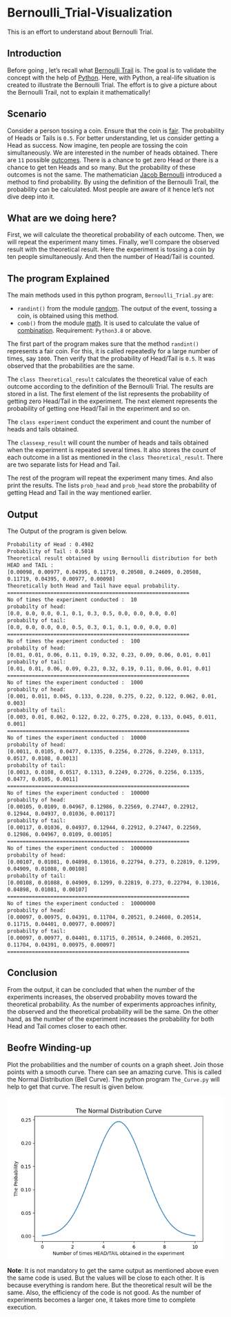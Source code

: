 # Bernoulli_Trial-Visualization
This is an effort to understand about Bernoulli Trial.

## Introduction
Before going , let’s recall what [Bernoulli Trail](https://en.wikipedia.org/wiki/Bernoulli_trial) is. The goal is to validate the concept with the help of [Python](https://www.python.org/about/). Here, with Python, a real-life situation is created to illustrate the Bernoulli Trial. The effort is to give a picture about the Bernoulli Trail, not to explain it mathematically! 
## Scenario
Consider a person tossing a coin. Ensure that the coin is [fair](https://en.wikipedia.org/wiki/Fair_coin). The probability of Heads or Tails is `0.5`. For better understanding, let us consider getting a Head as success.  Now imagine, ten people are tossing the coin simultaneously. We are interested in the number of heads obtained. There are `11` possible [outcomes](https://en.wikipedia.org/wiki/Outcome_(probability)). There is a chance to get zero Head or there is a chance to get ten Heads and so many. But the probability of these outcomes is not the same. The mathematician [Jacob Bernoulli](https://en.wikipedia.org/wiki/Jacob_Bernoulli) introduced a method to find probability. By using the definition of the Bernoulli Trail, the probability can be calculated. Most people are aware of it hence let’s not dive deep into it.

## What are we doing here? 
First, we will calculate the theoretical probability of each outcome. Then, we will repeat the experiment many times. Finally, we’ll compare the observed result with the theoretical result. Here the experiment is tossing a coin by ten people simultaneously. And then the number of Head/Tail is counted.

## The program Explained
The main methods used in this python program, `Bernoulli_Trial.py` are:
- ```randint()``` from the module [random](https://docs.python.org/3/library/random.html). The output of the event, tossing a coin, is obtained using this method.
- ```comb()``` from the module [math](https://docs.python.org/3/library/math.html). It is used to calculate the value of  [combination](https://en.wikipedia.org/wiki/Combination). Requirement: `Python3.8` or above.

The first part of the program makes sure that the method `randint()` represents a fair coin. For this, it is called repeatedly for a large number of times, say `1000`. Then verify that the probability of Head/Tail is `0.5`. It was observed that the probabilities are the same.

The `class Theoretical_result` calculates the theoretical value of each outcome according to the definition of the Bernoulli Trial. The results are stored in a list. The first element of the list represents the probability of getting zero Head/Tail in the experiment. The next element represents the probability of getting one Head/Tail in the experiment and so on.

The `class experiment` conduct the experiment and count the number of heads and tails obtained.

The `classexp_result` will count the number of heads and tails obtained when the experiment is repeated several times. It also stores the count of each outcome in a list as mentioned in the `class Theoretical_result`. There are two separate lists for Head and Tail.

The rest of the program will repeat the experiment many times. And also print the results. The lists `prob_head` and `prob_head` store the probability of getting Head and Tail in the way mentioned earlier.

## Output
The Output of the program is given below.
```
Probability of Head : 0.4982
Probability of Tail : 0.5018
Theoretical result obtained by using Bernoulli distribution for both HEAD and TAIL :
[0.00098, 0.00977, 0.04395, 0.11719, 0.20508, 0.24609, 0.20508, 0.11719, 0.04395, 0.00977, 0.00098]
Theoretically both Head and Tail have equal probability.
===========================================================
No of times the experiment conducted :  10
probabilty of head:
[0.0, 0.0, 0.0, 0.1, 0.1, 0.3, 0.5, 0.0, 0.0, 0.0, 0.0]
probabilty of tail:
[0.0, 0.0, 0.0, 0.0, 0.5, 0.3, 0.1, 0.1, 0.0, 0.0, 0.0]
===========================================================
No of times the experiment conducted :  100
probabilty of head:
[0.01, 0.01, 0.06, 0.11, 0.19, 0.32, 0.23, 0.09, 0.06, 0.01, 0.01]
probabilty of tail:
[0.01, 0.01, 0.06, 0.09, 0.23, 0.32, 0.19, 0.11, 0.06, 0.01, 0.01]
===========================================================
No of times the experiment conducted :  1000
probabilty of head:
[0.001, 0.011, 0.045, 0.133, 0.228, 0.275, 0.22, 0.122, 0.062, 0.01, 0.003]
probabilty of tail:
[0.003, 0.01, 0.062, 0.122, 0.22, 0.275, 0.228, 0.133, 0.045, 0.011, 0.001]
===========================================================
No of times the experiment conducted :  10000
probabilty of head:
[0.0011, 0.0105, 0.0477, 0.1335, 0.2256, 0.2726, 0.2249, 0.1313, 0.0517, 0.0108, 0.0013]
probabilty of tail:
[0.0013, 0.0108, 0.0517, 0.1313, 0.2249, 0.2726, 0.2256, 0.1335, 0.0477, 0.0105, 0.0011]
===========================================================
No of times the experiment conducted :  100000
probabilty of head:
[0.00105, 0.0109, 0.04967, 0.12986, 0.22569, 0.27447, 0.22912, 0.12944, 0.04937, 0.01036, 0.00117]
probabilty of tail:
[0.00117, 0.01036, 0.04937, 0.12944, 0.22912, 0.27447, 0.22569, 0.12986, 0.04967, 0.0109, 0.00105]
===========================================================
No of times the experiment conducted :  1000000
probabilty of head:
[0.00107, 0.01081, 0.04898, 0.13016, 0.22794, 0.273, 0.22819, 0.1299, 0.04909, 0.01088, 0.00108]
probabilty of tail:
[0.00108, 0.01088, 0.04909, 0.1299, 0.22819, 0.273, 0.22794, 0.13016, 0.04898, 0.01081, 0.00107]
===========================================================
No of times the experiment conducted :  10000000
probabilty of head:
[0.00097, 0.00975, 0.04391, 0.11704, 0.20521, 0.24608, 0.20514, 0.11715, 0.04401, 0.00977, 0.00097]
probabilty of tail:
[0.00097, 0.00977, 0.04401, 0.11715, 0.20514, 0.24608, 0.20521, 0.11704, 0.04391, 0.00975, 0.00097]
===========================================================
```
## Conclusion

From the output, it can be concluded that when the number of the experiments increases, the observed probability moves toward the theoretical probability. As the number of experiments approaches infinity, the observed and the theoretical probability will be the same. On the other hand, as the number of the experiment increases the probability for both Head and Tail comes closer to each other.

## Beofre Winding-up
Plot the probabilities and the number of counts on a graph sheet. Join those points with a smooth curve. There can see an amazing curve. This is called the Normal Distribution (Bell Curve).
The python program `The_Curve.py` will help to get that curve. The result is given below.

![abc](https://github.com/EdisonTT/Bernoulli_Trial-Visualization/blob/main/curve.png)

**Note**: It is not mandatory to get the same output as mentioned above even the same code is used. But the values will be close to each other. It is because everything is random here. But the theoretical result will be the same. Also, the efficiency of the code is not good. As the number of experiments becomes a larger one, it takes more time to complete execution.
